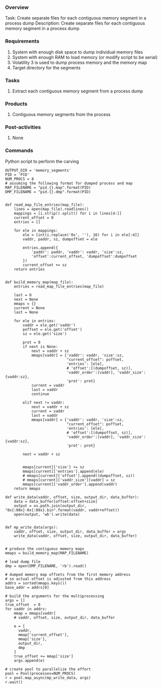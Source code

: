 
### Overview

Task: Create separate files for each contiguous memory segment in a process dump
Description: Create separate files for each contiguous memory segment in a process dump

### Requirements
1. System with enough disk space to dump individual memory files
2. System with enough RAM to load memory (or modify script to be serial)
3. Volatility 3 is used to dump process memory and the memory map
4. Target directory for the segments

### Tasks
1. Extract each contiguous memory segment from a process dump

### Products
1. Contiguous memory segments from the process

### Post-activities
1. None

### Commands

Python script to perform the carving
```
OUTPUT_DIR = 'memory_segments'
PID = 'PID'
NUM_PROCS = 8
# assuming the following format for dumped process and map
MAP_FILENAME = "pid.{}.map".format(PID)
DMP_FILENAME = "pid.{}.dmp".format(PID)


def read_map_file_entries(map_file):
    lines = open(map_file).readlines()
    mappings = [i.strip().split() for i in lines[4:]]
    current_offset = 0
    entries = []
    
    for ele in mappings:
        ele = [int(i.replace('0x', ''), 16) for i in ele[:4]]
        vaddr, paddr, sz, dumpoffset = ele
        
        entries.append({
            'paddr': paddr, 'vaddr': vaddr, 'size':sz, 
            'offset':current_offset, 'dumpoffset':dumpoffset
        })
        current_offset += sz
    return entries


def build_memory_map(map_file):
    entries = read_map_file_entries(map_file)

    last = 0
    next = None
    mmaps = {}
    current = None
    last = None
    
    for ele in entries:
        vaddr = ele.get('vaddr')
        poffset = ele.get('offset')
        sz = ele.get('size')

        prot = 0
        if next is None:
            next = vaddr + sz
            mmaps[vaddr] = {'vaddr': vaddr, 'size':sz, 
                            "current_offset": poffset,
                            'entries': [ele],
                            # 'offset':[(dumpoffset, sz)], 
                            'vaddr_order':[vaddr], 'vaddr_size': {vaddr:sz},
                            'prot': prot}
            current = vaddr
            last = vaddr
            continue

        elif next != vaddr:
            next = vaddr + sz
            current = vaddr
            last = vaddr
            mmaps[vaddr] = {'vaddr': vaddr, 'size':sz, 
                            "current_offset": poffset,
                            'entries': [ele],
                            # 'offset':[(dumpoffset, sz)], 
                            'vaddr_order':[vaddr], 'vaddr_size': {vaddr:sz},
                            'prot': prot}

        next = vaddr + sz


        mmaps[current]['size'] += sz
        mmaps[current]['entries'].append(ele)
        # mmaps[current]['offset'].append((dumpoffset, sz))
        # mmaps[current]['vaddr_size'][vaddr] = sz
        mmaps[current]['vaddr_order'].append(vaddr)
    return mmaps

def write_data(vaddr, offset, size, output_dir, data_buffer):
    data = data_buffer[offset:offset+size]
    output = os.path.join(output_dir, "0x{:08x}-0x{:08x}.bin".format(vaddr, vaddr+offset))
    open(output, 'wb').write(data)


def mp_write_data(args):
    vaddr, offset, size, output_dir, data_buffer = args
    write_data(vaddr, offset, size, output_dir, data_buffer)


# produce the contiguous memory maps
mmaps = build_memory_map(MAP_FILENAME)

# load dump file
dmp = open(DMP_FILENAME, 'rb').read()

# dumped memory map offsets from the first memory address
# so actual offset is adjusted from this address
addrs = sorted(mmaps.keys())
base_addr = addrs[0]

# build the arguments for the multiprocessing
args = []
true_offset  = 0
for vaddr in addrs:
    mmap = mmaps[vaddr]
    # vaddr, offset, size, output_dir, data_buffer
    
    e = [
      vaddr, 
      mmap['current_offset'], 
      mmap['size'],
      output_dir,
      dmp 
    ]
    true_offset += mmap['size']
    args.append(e)

# create pool to parallelize the effort
pool = Pool(processes=NUM_PROCS)
r = pool.map_async(mp_write_data, args)
r.wait()
```

